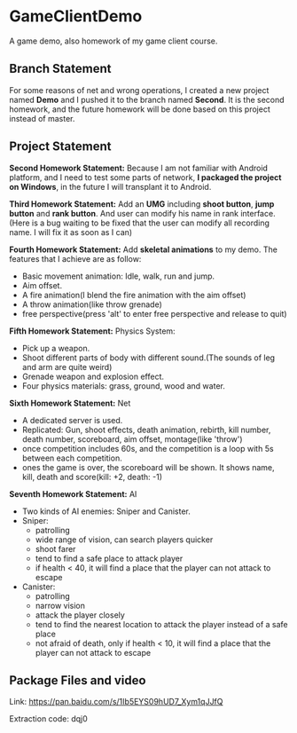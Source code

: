 # GameClientDemo

A game demo, also homework of my game client course.

## Branch Statement

For some reasons of net and wrong operations, I created a new project named **Demo** and I pushed it to the branch named **Second**. It is the second homework, and the future homework will be done based on this project instead of master.

## Project Statement

**Second Homework Statement:** Because I am not familiar with Android platform, and I need to test some parts of network, **I packaged the project on Windows**, in the future I will transplant it to Android.

**Third Homework Statement:** Add an **UMG** including **shoot button**, **jump button** and **rank button**.  And user can modify his name in rank interface. (Here is a bug waiting to be fixed that the user can modify all recording name. I will fix it as soon as I can)

**Fourth Homework Statement:** Add **skeletal animations** to my demo. The features that I achieve are as follow:

- Basic movement animation: Idle, walk, run and jump.
- Aim offset.
- A fire animation(I blend the fire animation with the aim offset)
- A throw animation(like throw grenade)
- free perspective(press 'alt' to enter free perspective and release to quit)

**Fifth Homework Statement:** Physics System:

- Pick up a weapon.
- Shoot different parts of body with different sound.(The sounds of leg and arm are quite weird)
- Grenade weapon and explosion effect.
- Four physics materials: grass, ground, wood and water. 

**Sixth Homework Statement:** Net

- A dedicated server is used.
- Replicated: Gun, shoot effects, death animation, rebirth, kill number, death number, scoreboard, aim offset, montage(like 'throw')
- once competition includes 60s, and the competition is a loop with 5s between each competition.
- ones the game is over, the scoreboard will be shown. It shows name, kill, death and score(kill: +2, death: -1)

**Seventh Homework Statement:** AI

- Two kinds of AI enemies: Sniper and Canister.
- Sniper: 
  - patrolling
  - wide range of vision, can search players quicker
  - shoot farer
  - tend to find a safe place to attack player
  - if health < 40, it will find a place that the player can not attack to escape
- Canister:
  - patrolling
  - narrow vision
  - attack the player closely
  - tend to find the nearest location to attack the player instead of a safe place
  - not afraid of death, only if health < 10, it will find a place that the player can not attack to escape

## Package Files and video

Link: https://pan.baidu.com/s/1Ib5EYS09hUD7_Xym1qJJfQ 

Extraction code: dqj0 